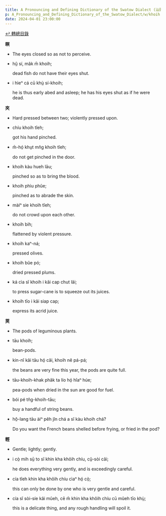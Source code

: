 ```yaml
---
title: A Pronouncing and Defining Dictionary of the Swatow Dialect (汕頭方言音義字典) / khoih
p: A_Pronouncing_and_Defining_Dictionary_of_the_Swatow_Dialect/w/khoih
date: 2024-04-01 23:00:00
---
```


[↩️ 轉總目錄](/A_Pronouncing_and_Defining_Dictionary_of_the_Swatow_Dialect)


**瞑**
- The eyes closed so as not to perceive.

- hṳ̂ sí, mâk m̄ khoih;

  dead fish do not have their eyes shut.

- i hìeⁿ cá cū khṳ̀ sí-khoih;

  he is thus early abed and asleep; he has his eyes shut as if he were dead.

**夾**
- Hard pressed between two; violently pressed upon.

- chíu khoih tîeh;

  got his hand pinched.

- m̄-hó̤ khṳt mn̂g khoih tîeh;

  do not get pinched in the door.

- khoih kàu hueh lāu;

  pinched so as to bring the blood.

- khoih phìu phûe;

  pinched as to abrade the skin.

- màiⁿ sie khoih tîeh;

  do not crowd upon each other.

- khoih bih;

  flattened by violent pressure.

- khoih kaⁿ-ná;

  pressed olives.

- khoih bûe pó;

  dried pressed plums.

- ká cìa sĭ khoih i kâi cap chut lâi;

  to press sugar-cane is to squeeze out its juices.

- khoih tīo i kâi siap cap;

  express its acrid juice.

**莢**
- The pods of leguminous plants.

- tāu khoih;

  bean-pods.

- kin-nî kâi tāu hó̤ căi, khoih nĕ pá-pá;

  the beans are very fine this year, the pods are quite full.

- tāu-khoih-khak phâk ta lío hó̤ hîaⁿ húe;

  pea-pods when dried in the sun are good for fuel.

- bói pé tn̂g-khoih-tāu;

  buy a handful of string beans.

- hô̤-lang tāu àiⁿ pêh jîn chá a sĭ kàu khoih chá?

  Do you want the French beans shelled before frying, or fried in the pod?

**輕**
- Gentle; lightly; gently.

- i cò̤ mih sṳ̄ to sĭ khin kha khôih chíu, cṳ̆-sòi căi;

  he does everything very gently, and is exceedingly careful.

- cía tîeh khin kha khôih chíu cìaⁿ hó̤ cò̤;

  this can only be done by one who is very gentle and careful.

- cía sĭ sòi-síe kâi mûeh, cē m̄ khin kha khôih chíu cū mûeh tīo khṳ̀;

  this is a delicate thing, and any rough handling will spoil it.